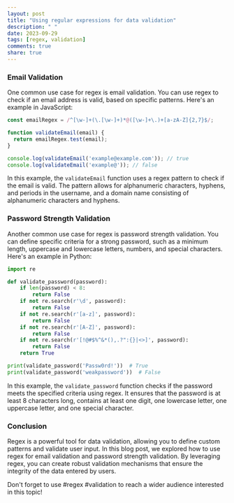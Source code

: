 ```yaml
---
layout: post
title: "Using regular expressions for data validation"
description: " "
date: 2023-09-29
tags: [regex, validation]
comments: true
share: true
---
```


### Email Validation
One common use case for regex is email validation. You can use regex to check if an email address is valid, based on specific patterns. Here's an example in JavaScript:

```javascript
const emailRegex = /^[\w-]+(\.[\w-]+)*@([\w-]+\.)+[a-zA-Z]{2,7}$/;

function validateEmail(email) {
  return emailRegex.test(email);
}

console.log(validateEmail('example@example.com')); // true
console.log(validateEmail('example@')); // false
```

In this example, the `validateEmail` function uses a regex pattern to check if the email is valid. The pattern allows for alphanumeric characters, hyphens, and periods in the username, and a domain name consisting of alphanumeric characters and hyphens.

### Password Strength Validation
Another common use case for regex is password strength validation. You can define specific criteria for a strong password, such as a minimum length, uppercase and lowercase letters, numbers, and special characters. Here's an example in Python:

```python
import re

def validate_password(password):
    if len(password) < 8:
        return False
    if not re.search(r'\d', password):
        return False
    if not re.search(r'[a-z]', password):
        return False
    if not re.search(r'[A-Z]', password):
        return False
    if not re.search(r'[!@#$%^&*(),.?":{}|<>]', password):
        return False
    return True

print(validate_password('Passw0rd!'))  # True
print(validate_password('weakpassword'))  # False
```

In this example, the `validate_password` function checks if the password meets the specified criteria using regex. It ensures that the password is at least 8 characters long, contains at least one digit, one lowercase letter, one uppercase letter, and one special character.

### Conclusion
Regex is a powerful tool for data validation, allowing you to define custom patterns and validate user input. In this blog post, we explored how to use regex for email validation and password strength validation. By leveraging regex, you can create robust validation mechanisms that ensure the integrity of the data entered by users.

Don't forget to use #regex #validation to reach a wider audience interested in this topic!